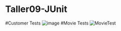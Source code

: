 # Taller09-JUnit

#Customer Tests
![image](https://user-images.githubusercontent.com/107821723/213613972-d7eff8f4-1149-4e21-af97-09e5f4100f2c.png)
#Movie Tests
![MovieTest](https://user-images.githubusercontent.com/67281150/213615505-3ce99272-8ade-41e7-b1de-85b54fdcb768.png)


